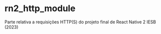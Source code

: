 # rn2_http_module
Parte relativa a requisições HTTP(S) do projeto final de React Native 2 IESB (2023)
